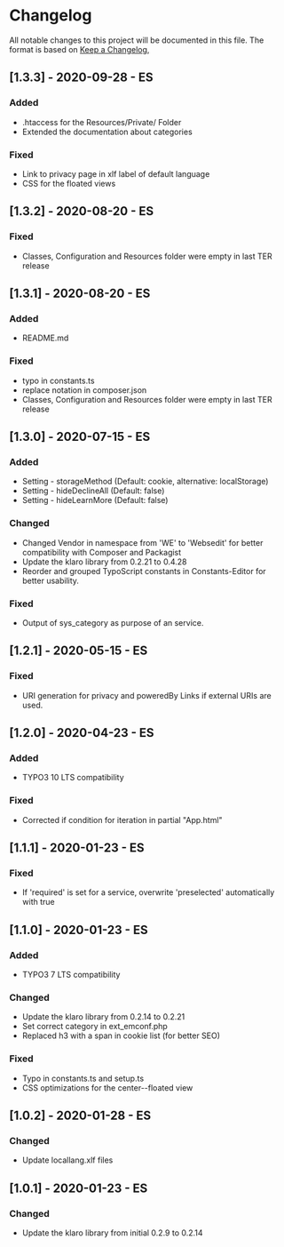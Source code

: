 # Changelog
All notable changes to this project will be documented in this file.
The format is based on [Keep a Changelog](https://keepachangelog.com/en/1.0.0/),

## [1.3.3] - 2020-09-28 - ES
### Added
- .htaccess for the Resources/Private/ Folder
- Extended the documentation about categories
### Fixed
- Link to privacy page in xlf label of default language
- CSS for the floated views

## [1.3.2] - 2020-08-20 - ES
### Fixed
- Classes, Configuration and Resources folder were empty in last TER release

## [1.3.1] - 2020-08-20 - ES
### Added
- README.md
### Fixed
- typo in constants.ts
- replace notation in composer.json
- Classes, Configuration and Resources folder were empty in last TER release

## [1.3.0] - 2020-07-15 - ES
### Added
- Setting - storageMethod (Default: cookie, alternative: localStorage)
- Setting - hideDeclineAll (Default: false)
- Setting - hideLearnMore (Default: false)
### Changed
- Changed Vendor in namespace from 'WE' to 'Websedit' for better compatibility with Composer and Packagist
- Update the klaro library from 0.2.21 to 0.4.28
- Reorder and grouped TypoScript constants in Constants-Editor for better usability.
### Fixed
- Output of sys_category as purpose of an service.

## [1.2.1] - 2020-05-15 - ES
### Fixed
- URI generation for privacy and poweredBy Links if external URIs are used.

## [1.2.0] - 2020-04-23 - ES
### Added
- TYPO3 10 LTS compatibility
### Fixed
- Corrected if condition for iteration in partial "App.html"

## [1.1.1] - 2020-01-23 - ES
### Fixed
- If 'required' is set for a service, overwrite 'preselected' automatically with true

## [1.1.0] - 2020-01-23 - ES
### Added
- TYPO3 7 LTS compatibility
### Changed
- Update the klaro library from 0.2.14 to 0.2.21
- Set correct category in ext_emconf.php
- Replaced h3 with a span in cookie list (for better SEO)
### Fixed
- Typo in constants.ts and setup.ts
- CSS optimizations for the center--floated view 

## [1.0.2] - 2020-01-28 - ES
### Changed
- Update locallang.xlf files

## [1.0.1] - 2020-01-23 - ES
### Changed
- Update the klaro library from initial 0.2.9 to 0.2.14